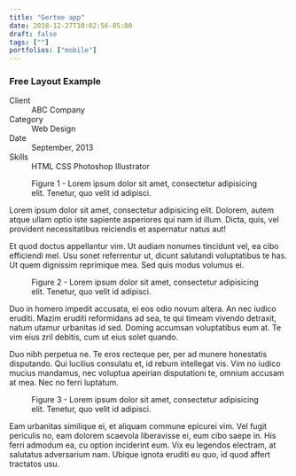 ```yaml
---
title: "Gertee app"
date: 2018-12-27T10:02:56-05:00
draft: false
tags: [""]
portfolios: ["mobile"]
---
```


<!--

This HTML file creates a detailed page for a portfolio item in the MongKok template.

If you want to use relative paths, please use:

1. the "data-href" attribute instead of the "href" attribute in the "a" tags,
2. the "data-src" attribute instead of the "src" attribute in the "img" tags and the "iframe" tags.

 -->
<html>
<head>
  <title>Details of Portfolio Item</title>
</head>
<body>
  <!-- Title -->
  <h3>Free Layout Example</h3>

  <!-- Detailed Descriptions -->
  <div class="row desc">
    <div class="col-sm-4 left-info-col">
      <dl>
        <dt>Client</dt>
        <dd>ABC Company</dd>
        <dt>Category</dt>
        <dd>Web Design</dd>
        <dt>Date</dt>
        <dd>September, 2013</dd>
        <dt>Skills</dt>
        <dd><span class="tag inline-block">HTML</span> <span class="tag inline-block">CSS</span> <span class="tag inline-block">Photoshop</span> <span class="tag inline-block">Illustrator</span></dd>
      </dl>
    </div>
    <div class="col-sm-8 content-col">
      <figure class="text-center">
        <img data-src="images/720x480.gif" alt="" width="100%">
        <figcaption class="text-center">Figure 1 - Lorem ipsum dolor sit amet, consectetur adipisicing elit. Tenetur, quo velit id adipisci.</figcaption>
      </figure>
      <p>Lorem ipsum dolor sit amet, consectetur adipisicing elit. Dolorem, autem atque ullam optio iste sapiente asperiores qui nam id illum. Dicta, quis, vel provident necessitatibus reiciendis et aspernatur natus aut!</p>
      <p>Et quod doctus appellantur vim. Ut audiam nonumes tincidunt vel, ea cibo efficiendi mel. Usu sonet referrentur ut, dicunt salutandi voluptatibus te has. Ut quem dignissim reprimique mea. Sed quis modus volumus ei.</p>
      <figure class="text-center">
        <img data-src="images/720x480.gif" alt="" width="100%">
        <figcaption class="text-center">Figure 2 - Lorem ipsum dolor sit amet, consectetur adipisicing elit. Tenetur, quo velit id adipisci.</figcaption>
      </figure>
      <p>Duo in homero impedit accusata, ei eos odio novum altera. An nec iudico eruditi. Mazim eruditi reformidans ad sea, te qui timeam vivendo detraxit, natum utamur urbanitas id sed. Doming accumsan voluptatibus eum at. Te vim eius zril debitis, cum ut eius solet quando.</p>
      <p>Duo nibh perpetua ne. Te eros recteque per, per ad munere honestatis disputando. Qui lucilius consulatu et, id rebum intellegat vis. Vim no iudico mucius mandamus, nec voluptua apeirian disputationi te, omnium accusam at mea. Nec no ferri luptatum.</p>
      <figure class="text-center">
        <img data-src="images/720x480.gif" alt="" width="100%">
        <figcaption class="text-center">Figure 3 - Lorem ipsum dolor sit amet, consectetur adipisicing elit. Tenetur, quo velit id adipisci.</figcaption>
      </figure>
      <p>Eam urbanitas similique ei, et aliquam commune epicurei vim. Vel fugit periculis no, eam dolorem scaevola liberavisse ei, eum cibo saepe in. His ferri admodum ea, cu option inciderint eum. Vix eu legendos electram, at salutatus adversarium nam. Ubique ignota eruditi eu quo, id quod affert tractatos usu.</p>
    </div>
  </div>
</body>
</html>
